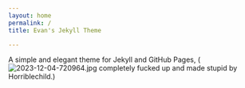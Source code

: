 ```yaml
---
layout: home
permalink: /
title: Evan's Jekyll Theme

---
```

A simple and elegant theme for Jekyll and GitHub Pages, (
![2023-12-04-720964.jpg](https://horriblechild.github.io/dreadful_drops/assets/2023-12-04-720964.jpg)
completely fucked up and made stupid by Horriblechild.)


